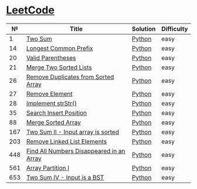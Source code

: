 # [LeetCode](https://leetcode.com/problemset/all/)

|  №  |     Title     |    Solution    | Difficulty |
|-----|---------------|----------------|------------|
|  1  | [Two Sum](https://leetcode.com/problems/two-sum/) | [Python](./py/two_sum1.py) | easy |
|  14 | [Longest Common Prefix](https://leetcode.com/problems/longest-common-prefix) | [Python](./py/longest_common_prefix.py) | easy |
|  20 | [Valid Parentheses](https://leetcode.com/problems/valid-parentheses) | [Python](./py/valid_parentheses.py) | easy |
|  21 | [Merge Two Sorted Lists](https://leetcode.com/problems/merge-two-sorted-lists) | [Python](./py/merge_two_sorted_lists.py) | easy |
|  26 | [Remove Duplicates from Sorted Array](https://leetcode.com/problems/remove-duplicates-from-sorted-array) | [Python](./py/remove_duplicates_from_sorted_array.py) | easy |
|  27 | [Remove Element](https://leetcode.com/problems/remove-element) | [Python](./py/remove_element.py) | easy |
|  28 | [Implement strStr()](https://leetcode.com/problems/implement-strstr) | [Python](./py/implement_strstr.py) | easy |
|  35 | [Search Insert Position](https://leetcode.com/problems/search-insert-position) | [Python](./py/search_insert_position.py) | easy |
|  88 | [Merge Sorted Array](https://leetcode.com/problems/merge-sorted-array) | [Python](./py/merge_two_sorted_arrays.py) | easy |
| 167 | [Two Sum II - Input array is sorted](https://leetcode.com/problems/two-sum-ii-input-array-is-sorted/) | [Python](./py/two_sum2.py) | easy |
| 203 | [Remove Linked List Elements](https://leetcode.com/problems/remove-linked-list-elements) | [Python](./py/remove_linked_list_elements.py) | easy |
| 448 | [Find All Numbers Disappeared in an Array](https://leetcode.com/problems/find-all-numbers-disappeared-in-an-array) | [Python](./py/find_disappeared_numbers.py) | easy |
| 561 | [Array Partition I](https://leetcode.com/problems/array-partition-i) | [Python](./py/array_partition1.py) | easy |
| 653 | [Two Sum IV - Input is a BST](https://leetcode.com/problems/two-sum-iv-input-is-a-bst) | [Python](./py/two_sum4.py) | easy |

